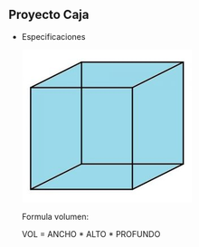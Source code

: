 ## Proyecto Caja

- Especificaciones

  ![java](./images/cubo.jpg)

  Formula volumen:
  
  VOL = ANCHO * ALTO * PROFUNDO